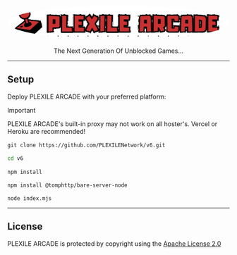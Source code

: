 <p align="center">
<kbd>
   <img src="/public/images/banner.png" alt="PLEXILE ARCADE" style="border-radius: 50%; width: 600px; height: auto;">
</kbd>
</p>
<p align="center">The Next Generation Of Unblocked Games...</p>

---

## Setup

Deploy PLEXILE ARCADE with your preferred platform:

> [!IMPORTANT]  
> PLEXILE ARCADE's built-in proxy may not work on all hoster's. Vercel or Heroku are recommended!

```
git clone https://github.com/PLEXILENetwork/v6.git
```
```sh
cd v6
```
```
npm install
```
```
npm install @tomphttp/bare-server-node
```
```
node index.mjs
```

---

## License

PLEXILE ARCADE is protected by copyright using the [Apache License 2.0](./LICENSE)

